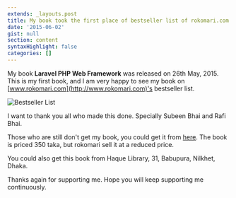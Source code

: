 ```yaml
---
extends: _layouts.post
title: My book took the first place of bestseller list of rokomari.com
date: '2015-06-02'
gist: null
section: content
syntaxHighlight: false
categories: []
---
```


My book **Laravel PHP Web Framework** was released on 26th May, 2015\. This is my first book, and I am very happy to see my book on [www.rokomari.com](http://www.rokomari.com)'s bestseller list.

![Bestseller List](/images/posts/bestseller-list.jpg)

I want to thank you all who made this done. Specially Subeen Bhai and Rafi Bhai.

Those who are still don't get my book, you could get it from [here](http://www.rokomari.com/book/100634). The book is priced 350 taka, but rokomari sell it at a reduced price.

You could also get this book from Haque Library, 31, Babupura, Nilkhet, Dhaka.

Thanks again for supporting me. Hope you will keep supporting me continuously.
